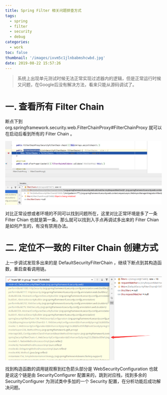 ```yaml
---
title: Spring Filter 相关问题排查方式
tags:
  - spring
  - filter
  - security
  - debug
categories:
  - work
toc: false
thumbnail: '/images/ixvm5c1jlnbabmshcwbd.jpg'
date: 2019-08-22 15:57:26
---
```


> 系统上出现单元测试时候无法正常实现过滤器内的逻辑，但是正常运行时候又问题，在Google后没有解决方法，看来只能从源码调试了。

<!-- more -->

# 一. 查看所有 Filter Chain

断点下到 org.springframework.security.web.FilterChainProxy#FilterChainProxy 就可以在启动后看到所有的 Filter Chain 。

![Debug](/images/tolbq9smoe4d3hyug2fr.png)

对比正常设想或者环境的不同可以找到问题所在，这里对比正常环境是多了一条 Filter Chian 也就是第一条，那么就可以找到入手点再调试多出来的 Filter Chian 是如何产生的，有没有禁用办法。

# 二. 定位不一致的 Filter Chain 创建方式

上一步调试发现多出来的是 DefaultSecurityFilterChain ，继续下断点到其构造函数，重启查看调用链。

![Filter Debug](/images/fvrgkytdkd0zlcqoe8wg.png)

找到构造函数的调用链观察到红色箭头部分是 WebSecurityConfiguration 也就是说这个链是由 SecurityConfigurer 配置来的，跳到对应栈，找到多余的 SecurityConfigurer 为测试类中多加的一个 Security 配置，在分析功能后成功解决问题。